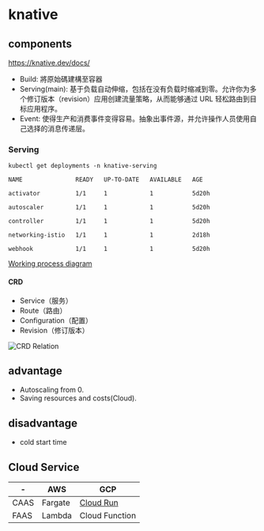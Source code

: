 # knative

## components
https://knative.dev/docs/

* Build: 將原始碼建構至容器
* Serving(main): 基于负载自动伸缩，包括在没有负载时缩减到零。允许你为多个修订版本（revision）应用创建流量策略，从而能够通过 URL 轻松路由到目标应用程序。
* Event: 使得生产和消费事件变得容易。抽象出事件源，并允许操作人员使用自己选择的消息传递层。



### Serving
```
kubectl get deployments -n knative-serving

NAME               READY   UP-TO-DATE   AVAILABLE   AGE

activator          1/1     1            1           5d20h

autoscaler         1/1     1            1           5d20h

controller         1/1     1            1           5d20h

networking-istio   1/1     1            1           2d18h

webhook            1/1     1            1           5d20h
```

[Working process diagram](https://lh3.googleusercontent.com/k-8ujY6YnFamGKwzt7chkek4so67uH2pK6KXQV311fv-g7kLXOjISQS1TvekJyqRBfPh84QTt1o_J7Pqs_JnHoUT29-TiBcQt5LtsTmFA-uViT2E=w1280)

#### CRD
* Service（服务）
* Route（路由）
* Configuration（配置）
* Revision（修订版本）


![CRD Relation](https://lh5.googleusercontent.com/xyj8XYaAM-tj16RX66oNPVnzPIO2Xm8cJbgue6EpZNzRXVzLsjFXBaePvIR_RfcoJyFuizLR5gcKfcH9k217R2AQyreWBXFC8VU7uo9LOgwxVp65=w1280)

## advantage
* Autoscaling from 0.
* Saving resources and costs(Cloud).

## disadvantage
* cold start time


## Cloud Service

|-|AWS|GCP|
|---|---|---|
|CAAS|Fargate|[Cloud Run](https://cloud.google.com/run/?--&gclid=Cj0KCQjwxIOXBhCrARIsAL1QFCZhEeTGAhVhaw0Th6hosSZKHXc5bQeB3xvEJy4YaVl44n5SypUzx9waAvp8EALw_wcB&gclsrc=aw.ds)|
|FAAS|Lambda|Cloud Function|



